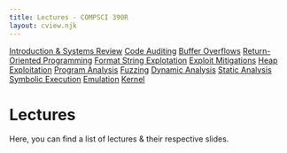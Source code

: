```yaml
---
title: Lectures - COMPSCI 390R
layout: cview.njk
---
```


<div class="container">
    <div class="sidebar">
        <a class="opt_button" type="lectures" id="review" href="#">Introduction & Systems Review</a>
        <a class="opt_button" type="lectures" id="code_audit" href="#">Code Auditing</a>
        <a class="opt_button" type="lectures" id="buff_oflw" href="#">Buffer Overflows</a>
        <a class="opt_button" type="lectures" id="rop" href="#">Return-Oriented Programming</a>
        <a class="opt_button" type="lectures" id="fmt_str" href="#">Format String Explotation</a>
        <a class="opt_button" type="lectures" id="mitigations" href="#">Exploit Mitigations</a>
        <a class="opt_button" type="lectures" id="heap" href="#">Heap Exploitation</a>
        <a class="opt_button" type="lectures" id="program_analysis" href="#">Program Analysis</a>
        <a class="opt_button" type="lectures" id="fuzzing" href="#">Fuzzing</a>
        <a class="opt_button" type="lectures" id="dynamic_analysis" href="#">Dynamic Analysis</a>
        <a class="opt_button" type="lectures" id="static_analysis" href="#">Static Analysis</a>
        <a class="opt_button" type="lectures" id="symb_exec" href="#">Symbolic Execution</a>
        <a class="opt_button" type="lectures" id="emulation" href="#">Emulation</a>
        <a class="opt_button" type="lectures" id="kernel" href="#">Kernel</a>
    </div>
    <div class="content">
        <h1>Lectures</h1>
        <p>Here, you can find a list of lectures & their respective slides.</p>
    </div>
</div>
